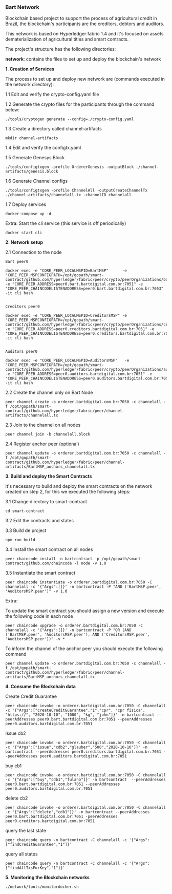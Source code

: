 ### Bart Network

Blockchain based project to support the process of agricultural credit in Brazil, the blockchain's participants are 
the creditors, debtors and auditors.

This network is based on Hyperledger fabric 1.4 and it's focused on assets dematerialization of agricultural titles and smart contracts.

The project's structure has the following directories:

**network**: contains the files to set up and deploy the blockchain's network

**1. Creation of Services**

The process to set up and deploy new network are (commands executed in the network directory):

1.1 Edit and verify the crypto-config.yaml file

1.2 Generate the crypto files for the participants through the command below:

```
./tools/cryptogen generate --config=./crypto-config.yaml
```

1.3 Create a directory called channel-artifacts

```
mkdir channel-artifacts
```

1.4 Edit and verify the configtx.yaml


1.5 Generate Genesys Block

```
./tools/configtxgen -profile OrdererGenesis -outputBlock ./channel-artifacts/genesis.block
```

1.6 Generate Channel configs

```
./tools/configtxgen -profile ChannelAll -outputCreateChannelTx ./channel-artifacts/channelall.tx -channelID channelall
```

1.7 Deploy services 

```
docker-compose up -d
```

Extra: Start the cli service (this service is off periodically)

```
docker start cli
```

**2. Network setup**

2.1 Connection to the node

```
Bart peer0

docker exec -e "CORE_PEER_LOCALMSPID=BartMSP"      -e "CORE_PEER_MSPCONFIGPATH=/opt/gopath/smart-contract/github.com/hyperledger/fabric/peer/crypto/peerOrganizations/bart.bartdigital.com.br/users/Admin@bart.bartdigital.com.br/msp" -e "CORE_PEER_ADDRESS=peer0.bart.bartdigital.com.br:7051" -e "CORE_PEER_CHAINCODELISTENADDRESS=peer0.bart.bartdigital.com.br:7053" -it cli bash


Creditors peer0

docker exec -e "CORE_PEER_LOCALMSPID=CreditorsMSP" -e "CORE_PEER_MSPCONFIGPATH=/opt/gopath/smart-contract/github.com/hyperledger/fabric/peer/crypto/peerOrganizations/creditors.bartdigital.com.br/users/Admin@creditors.bartdigital.com.br/msp" -e "CORE_PEER_ADDRESS=peer0.creditors.bartdigital.com.br:7051" -e "CORE_PEER_CHAINCODELISTENADDRESS=peer0.creditors.bartdigital.com.br:7053" -it cli bash


Auditors peer0

docker exec -e "CORE_PEER_LOCALMSPID=AuditorsMSP"   -e "CORE_PEER_MSPCONFIGPATH=/opt/gopath/smart-contract/github.com/hyperledger/fabric/peer/crypto/peerOrganizations/auditors.bartdigital.com.br/users/Admin@auditors.bartdigital.com.br/msp" -e "CORE_PEER_ADDRESS=peer0.auditors.bartdigital.com.br:7051" -e "CORE_PEER_CHAINCODELISTENADDRESS=peer0.auditors.bartdigital.com.br:7053" -it cli bash
```

2.2 Create the channel only on Bart Node

```
peer channel create -o orderer.bartdigital.com.br:7050 -c channelall -f /opt/gopath/smart-contract/github.com/hyperledger/fabric/peer/channel-artifacts/channelall.tx
```

2.3 Join to the channel on all nodes

```
peer channel join -b channelall.block
```

2.4 Register anchor peer (optional)

```
peer channel update -o orderer.bartdigital.com.br:7050 -c channelall -f /opt/gopath/smart-contract/github.com/hyperledger/fabric/peer/channel-artifacts/BartMSP_anchors_channelall.tx
```

**3. Build and deploy the Smart Contracts**

It's necessary to build and deploy the smart contracts on the network created on step 2, for this we executed the following steps:

3.1 Change directory to smart-contract

`
cd smart-contract
`

3.2 Edit the contracts and states

3.3 Build de project

`
npm run build
`

3.4 Install the smart contract on all nodes

`
peer chaincode install -n bartcontract -p /opt/gopath/smart-contract/github.com/chaincode -l node -v 1.0
`

3.5 Instantiate the smart contract

`
peer chaincode instantiate -o orderer.bartdigital.com.br:7050 -C channelall -c '{"Args":[]}' -n bartcontract -P "AND ('BartMSP.peer', 'AuditorsMSP.peer')" -v 1.0
`

Extra:

To update the smart contract you should assign a new version and execute the following code in each node

`
peer chaincode upgrade -o orderer.bartdigital.com.br:7050 -C channelall -c '{"Args":[]}' -n bartcontract -P "OR (AND ('BartMSP.peer', 'AuditorsMSP.peer'), AND ('CreditorsMSP.peer', 'AuditorsMSP.peer'))" -v *
`

To inform the channel of the anchor peer you should execute the following command

`
peer channel update -o orderer.bartdigital.com.br:7050 -c channelall -f /opt/gopath/smart-contract/github.com/hyperledger/fabric/peer/channel-artifacts/BartMSP_anchors_channelall.tx 
`

**4. Consume the Blockchain data**

Create Credit Guarantee

```
peer chaincode invoke -o orderer.bartdigital.com.br:7050 -C channelall -c '{"Args":["createCreditGuarantee","1","cpr", "cpr fisica", "https://", "2020-10-10", "1000", "kg", "john"]}' -n bartcontract --peerAddresses peer0.bart.bartdigital.com.br:7051 --peerAddresses peer0.auditors.bartdigital.com.br:7051
```

Issue cb2

```
peer chaincode invoke -o orderer.bartdigital.com.br:7050 -C channelall -c '{"Args":["issue","cdb2","glauber","500","2020-10-10"]}' -n bartcontract --peerAddresses peer0.creditors.bartdigital.com.br:7051 --peerAddresses peer0.auditors.bartdigital.com.br:7051
```

buy cb1

```
peer chaincode invoke -o orderer.bartdigital.com.br:7050 -C channelall -c '{"Args":["buy","cdb1","fulano"]}' -n bartcontract  --peerAddresses peer0.bart.bartdigital.com.br:7051 --peerAddresses peer0.auditors.bartdigital.com.br:7051  
```

delete cb2

```
peer chaincode invoke -o orderer.bartdigital.com.br:7050 -C channelall -c '{"Args":["delete","cdb1"]}' -n bartcontract --peerAddresses peer0.bart.bartdigital.com.br:7051 -peerAddresses peer0.creditors.bartdigital.com.br:7051
```

query the last state

```
peer chaincode query -n bartcontract -C channelall -c '{"Args":["findCreditGuarantee","1"]}'
```

query all states

```
peer chaincode query -n bartcontract -C channelall -c '{"Args":["findAllTxsForKey","1"]}'
```

**5. Monitoring the Blockchain networks**

```
./network/tools/monitordocker.sh
```

